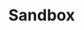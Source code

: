 # Sandbox
<!doctype html>
<html>
<head>  <title>loops, conditional statements, functions, variables, paramaters, arrays sandbox code example</title>  
<script>

//Sandboxing loops    
//Happy path - loop    
var coin;  
for (coin=1; coin < 5; coin++;){    
console.log(coin)
}
//Result - writen to the console

//Nasty path - bad syntax    
var coin;
for (coin=1; coin < 5; coin+1;){
console.log(coin)
}
//Result - loop will not loop    

//Nasty path - missing braces    
var coin;    
for (coin=1; coin < 5; coin++;)
console.log(coin)
//Result - loop will not work

//Happy path - do...while    
var weekdays = 0;
do {
  weekdays += 1;
  console.log(weekdays);
  } while (weekdays < 5);
//Result - loop will run five times  

//Happy path - for loop with array    
var numNums = [6, 4, 3, 0, 8, 2];    
for (var i = 0; i < 6; i++;){

}
//Result - loop will run through the numbers in the array

//Nasty path - using wrong index in an array
var nums = [98, 7, 34, 5, 7];
var firstArrayNum = nums[1];
//Result - firstArrayNum contains the number 7 instead of 98

  </script>

  <style>
  </style>
  </head>
<body> <p></p></body></html>

